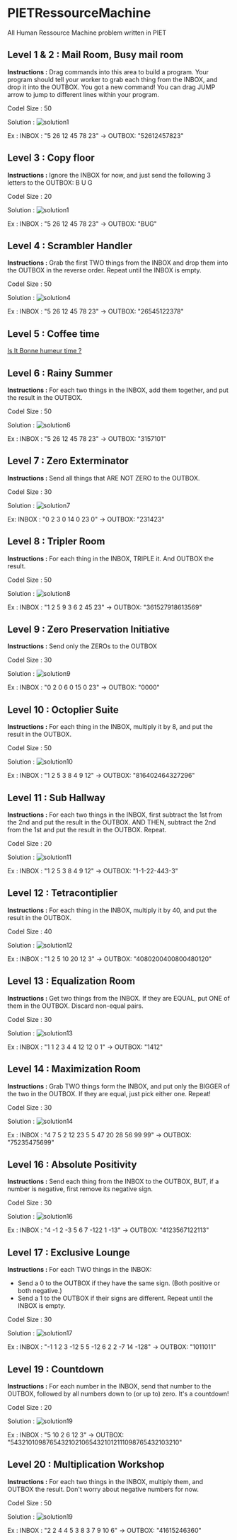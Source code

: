 # PIETRessourceMachine
All Human Ressource Machine problem written in PIET

## Level 1 & 2 : Mail Room, Busy mail room

**Instructions :** Drag commands into this area to build a program. Your program should tell your worker to grab each thing from the INBOX, and drop it into the OUTBOX. You got a new command! You can drag JUMP arrow to jump to different lines within your program.

Codel Size : 50

Solution :
 ![solution1](solutions/level1.png)

Ex : 
INBOX : "5 26 12 45 78 23" -> OUTBOX: "52612457823"

## Level 3 : Copy floor

**Instructions :** Ignore the INBOX for now, and just send the following 3 letters to the OUTBOX: B U G

Codel Size : 20

Solution :
 ![solution1](solutions/level3.png)

Ex :
INBOX : "5 26 12 45 78 23" -> OUTBOX: "BUG"


## Level 4 : Scrambler Handler

 **Instructions :** Grab the first TWO things from the INBOX and drop them into the OUTBOX in the reverse order. Repeat until the INBOX is empty.

 Codel Size : 50

Solution :
 ![solution4](solutions/level4.png)

Ex :
INBOX : "5 26 12 45 78 23" -> OUTBOX: "26545122378"


## Level 5 : Coffee time

[Is It Bonne humeur time ?](http://clos.des.roses.free.fr/isItBonneHumeurTime/)

## Level 6 : Rainy Summer

**Instructions :** For each two things in the INBOX, add them together, and put the result in the OUTBOX.

Codel Size : 50

Solution :
 ![solution6](solutions/level6.png)

 Ex :
INBOX : "5 26 12 45 78 23" -> OUTBOX: "3157101"

## Level 7 : Zero Exterminator

**Instructions :** Send all things that ARE NOT ZERO to the OUTBOX.

Codel Size : 30

Solution :
 ![solution7](solutions/level7.png)

 Ex:
 INBOX : "0 2 3 0 14 0 23 0" -> OUTBOX: "231423"

 ## Level 8 :  Tripler Room

 **Instructions :** For each thing in the INBOX, TRIPLE it. And OUTBOX the result.

 Codel Size : 50

Solution :
 ![solution8](solutions/level8.png)

Ex :
INBOX : "1 2 5 9 3 6 2 45 23" -> OUTBOX: "361527918613569"

## Level 9 : Zero Preservation Initiative

**Instructions :** Send only the ZEROs to the OUTBOX

Codel Size : 30

Solution :
 ![solution9](solutions/level9.png)

 Ex :
INBOX : "0 2 0 6 0 15 0 23" -> OUTBOX: "0000"

## Level 10 : Octoplier Suite

**Instructions :** For each thing in the INBOX, multiply it by 8, and put the result in the OUTBOX.

Codel Size : 50

Solution :
 ![solution10](solutions/level10.png)

 Ex :
INBOX : "1 2 5 3 8 4 9 12" -> OUTBOX: "816402464327296"

## Level 11 : Sub Hallway

**Instructions :**  For each two things in the INBOX, first subtract the 1st from the 2nd and put the result in the OUTBOX. AND THEN, subtract the 2nd from the 1st and put the result in the OUTBOX. Repeat.

Codel Size : 20

Solution :
 ![solution11](solutions/level11.png)

  Ex :
INBOX : "1 2 5 3 8 4 9 12" -> OUTBOX: "1-1-22-443-3"

## Level 12 : Tetracontiplier

**Instructions :** For each thing in the INBOX, multiply it by 40, and put the result in the OUTBOX.

Codel Size : 40

Solution :
 ![solution12](solutions/level12.png)

  Ex :
INBOX : "1 2 5 10 20 12 3" -> OUTBOX: "4080200400800480120"

## Level 13 : Equalization Room

**Instructions :** Get two things from the INBOX. If they are EQUAL, put ONE of them in the OUTBOX. Discard non-equal pairs. 

Codel Size : 30

Solution :
 ![solution13](solutions/level13.png)

  Ex :
INBOX : "1 1 2 3 4 4 12 12 0 1" -> OUTBOX: "1412"

## Level 14 : Maximization Room

**Instructions :** Grab TWO things form the INBOX, and put only the BIGGER of the two in the OUTBOX. If they are equal, just pick either one. Repeat!

Codel Size : 30

Solution :
 ![solution14](solutions/level14.png)

  Ex :
INBOX : "4 7 5 2 12 23 5 5 47 20 28 56 99 99" -> OUTBOX: "75235475699"

## Level 16 : Absolute Positivity
                
**Instructions :** Send each thing from the INBOX to the OUTBOX, BUT, if a number is negative, first remove its negative sign.

Codel Size : 30

Solution :
 ![solution16](solutions/level16.png)

  Ex :
INBOX : "4 -1 2 -3 5 6 7 -122 1 -13" -> OUTBOX: "4123567122113"

## Level 17 : Exclusive Lounge
                
**Instructions :** For each TWO things in the INBOX:
 - Send a 0 to the OUTBOX if they have the same sign. (Both positive or both negative.)
 - Send a 1 to the OUTBOX if their signs are different. Repeat until the INBOX is empty.

 Codel Size : 30

Solution :
 ![solution17](solutions/level17.png)

  Ex :
INBOX : "-1 1 2 3 -12 5 5 -12 6 2 2 -7 14 -128" -> OUTBOX: "1011011"

## Level 19 : Countdown

**Instructions :** For each number in the INBOX, send that number to the OUTBOX, followed by all numbers down to (or up to) zero. It's a countdown!

 Codel Size : 20

Solution :
 ![solution19](solutions/level19.png)

  Ex :
INBOX : "5 10 2 6 12 3" -> OUTBOX: "543210109876543210210654321012111098765432103210"

## Level 20 : Multiplication Workshop

**Instructions :** For each two things in the INBOX, multiply them, and OUTBOX the result. Don't worry about negative numbers for now.

Codel Size : 50

Solution :
 ![solution19](solutions/level19.png)

  Ex :
INBOX : "2 2 4 4 5 3 8 3 7 9 10 6" -> OUTBOX: "41615246360"

